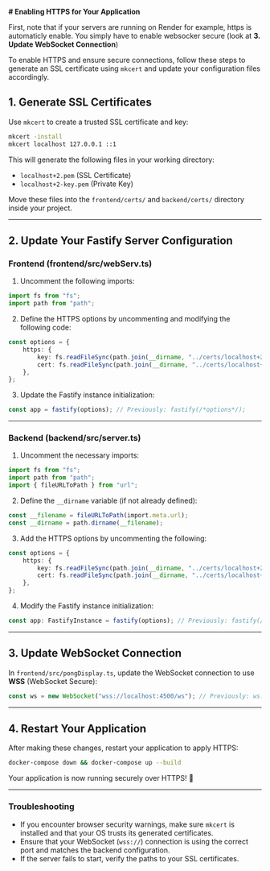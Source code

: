 **# Enabling HTTPS for Your Application**

First, note that if your servers are running on Render for example, https is automaticly enable.
You simply have to enable websocker secure (look at **3. Update WebSocket Connection**)

To enable HTTPS and ensure secure connections, follow these steps to generate an SSL certificate using `mkcert` and update your configuration files accordingly.

## **1. Generate SSL Certificates**

Use `mkcert` to create a trusted SSL certificate and key:

```sh
mkcert -install
mkcert localhost 127.0.0.1 ::1
```

This will generate the following files in your working directory:
- `localhost+2.pem` (SSL Certificate)
- `localhost+2-key.pem` (Private Key)

Move these files into the `frontend/certs/` and `backend/certs/` directory inside your project.

---

## **2. Update Your Fastify Server Configuration**

### **Frontend (frontend/src/webServ.ts)**

1. Uncomment the following imports:

```ts
import fs from "fs";
import path from "path";
```

2. Define the HTTPS options by uncommenting and modifying the following code:

```ts
const options = {
    https: {
        key: fs.readFileSync(path.join(__dirname, "../certs/localhost+2-key.pem")), //replace localhost+2-key.pem by yours
        cert: fs.readFileSync(path.join(__dirname, "../certs/localhost+2.pem")), // replace localhost+2.pem by yours
    },
};
```

3. Update the Fastify instance initialization:

```ts
const app = fastify(options); // Previously: fastify(/*options*/);
```

---

### **Backend (backend/src/server.ts)**

1. Uncomment the necessary imports:

```ts
import fs from "fs";
import path from "path";
import { fileURLToPath } from "url";
```

2. Define the `__dirname` variable (if not already defined):

```ts
const __filename = fileURLToPath(import.meta.url);
const __dirname = path.dirname(__filename);
```

3. Add the HTTPS options by uncommenting the following:

```ts
const options = {
    https: {
        key: fs.readFileSync(path.join(__dirname, "../certs/localhost+2-key.pem")), //replace localhost+2-key.pem by yours
        cert: fs.readFileSync(path.join(__dirname, "../certs/localhost+2.pem")), //replace localhost+2.pem by yours
    },
};
```

4. Modify the Fastify instance initialization:

```ts
const app: FastifyInstance = fastify(options); // Previously: fastify(/*options*/);
```

---

## **3. Update WebSocket Connection**

In `frontend/src/pongDisplay.ts`, update the WebSocket connection to use **WSS** (WebSocket Secure):

```ts
const ws = new WebSocket("wss://localhost:4500/ws"); // Previously: ws://localhost:4500/ws
```

---

## **4. Restart Your Application**

After making these changes, restart your application to apply HTTPS:

```sh
docker-compose down && docker-compose up --build
```

Your application is now running securely over HTTPS! 🎉

---

### **Troubleshooting**
- If you encounter browser security warnings, make sure `mkcert` is installed and that your OS trusts its generated certificates.
- Ensure that your WebSocket (`wss://`) connection is using the correct port and matches the backend configuration.
- If the server fails to start, verify the paths to your SSL certificates.

